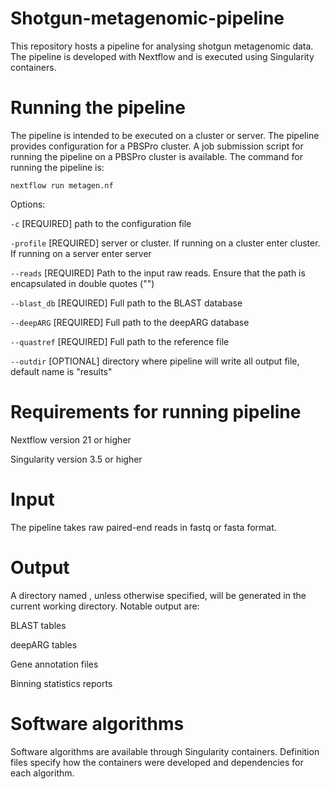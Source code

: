 # Shotgun-metagenomic-pipeline

This repository hosts a pipeline for analysing shotgun metagenomic data. The pipeline is developed with Nextflow and is executed using Singularity containers.

# Running the pipeline

The pipeline is intended to be executed on a cluster or server. The pipeline provides configuration for a PBSPro cluster. A job submission script for running
the pipeline on a PBSPro cluster is available. The command for running the pipeline is:

`nextflow run metagen.nf`

Options:

`-c` [REQUIRED] path to the configuration file

`-profile` [REQUIRED] server or cluster. If running on a cluster enter cluster. If running on a server enter server

`--reads` [REQUIRED] Path to the input raw reads. Ensure that the path is encapsulated in double quotes ("")

`--blast_db` [REQUIRED] Full path to the BLAST database

`--deepARG` [REQUIRED] Full path to the deepARG database

`--quastref` [REQUIRED] Full path to the reference file

`--outdir` [OPTIONAL] directory where pipeline will write all output file, default name is "results"

# Requirements for running pipeline

Nextflow version 21 or higher

Singularity version 3.5 or higher

# Input

The pipeline takes raw paired-end reads in fastq or fasta format.

# Output

A directory named <results>, unless otherwise specified, will be generated in the current working directory. Notable output are:

BLAST tables

deepARG tables

Gene annotation files

Binning statistics reports

# Software algorithms

Software algorithms are available through Singularity containers. Definition files specify how the containers were developed and dependencies for each algorithm.

